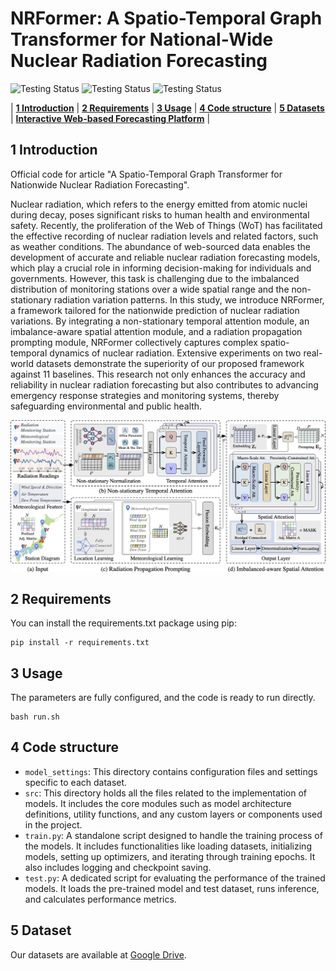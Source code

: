 # NRFormer: A Spatio-Temporal Graph Transformer for National-Wide Nuclear Radiation Forecasting

<p align="center">

![Testing Status](https://img.shields.io/badge/docs-in_progress-green)
![Testing Status](https://img.shields.io/badge/pypi_package-in_progress-green)
![Testing Status](https://img.shields.io/badge/license-MIT-blue)

</p>

<p align="center">

| **[1 Introduction](#introduction)** 
| **[2 Requirements](#requirements)**
| **[3 Usage](#usage)**
| **[4 Code structure](#code-structure)** 
| **[5 Datasets](#dataset)**
| **[Interactive Web-based Forecasting Platform](https://anonymous-www25.github.io/)** |

</p>

<a id="introduction"></a>
## 1 Introduction

Official code for article "A Spatio-Temporal Graph Transformer for Nationwide Nuclear Radiation Forecasting".

Nuclear radiation, which refers to the energy emitted from atomic nuclei during decay, poses significant risks to human health and environmental safety. Recently, the proliferation of the Web of Things (WoT) has facilitated the effective recording of nuclear radiation levels and related factors, such as weather conditions. The abundance of web-sourced data enables the development of accurate and reliable nuclear radiation forecasting models, which play a crucial role in informing decision-making for individuals and governments. However, this task is challenging due to the imbalanced distribution of monitoring stations over a wide spatial range and the non-stationary radiation variation patterns. In this study, we introduce NRFormer, a framework tailored for the nationwide prediction of nuclear radiation variations. By integrating a non-stationary temporal attention module, an imbalance-aware spatial attention module, and a radiation propagation prompting module, NRFormer collectively captures complex spatio-temporal dynamics of nuclear radiation. Extensive experiments on two real-world datasets demonstrate the superiority of our proposed framework against 11 baselines. This research not only enhances the accuracy and reliability in nuclear radiation forecasting but also contributes to advancing emergency response strategies and monitoring systems, thereby safeguarding environmental and public health. 
<div style="display: flex; justify-content: center;">
  <img src="figure/framework.png" width="800">
</div>


<a id="requirements"></a>
## 2 Requirements
You can install the requirements.txt package using pip:

```shell
pip install -r requirements.txt
```

## 3 Usage
<a id="usage"></a>
The parameters are fully configured, and the code is ready to run directly.

```shell
bash run.sh
```

## 4 Code structure
<a id="code-structure"></a>
- `model_settings`: This directory contains configuration files and settings specific to each dataset. 
- `src`: This directory holds all the files related to the implementation of models. It includes the core modules such as model architecture definitions, utility functions, and any custom layers or components used in the project.
- `train.py`: A standalone script designed to handle the training process of the models. It includes functionalities like loading datasets, initializing models, setting up optimizers, and iterating through training epochs. It also includes logging and checkpoint saving.
- `test.py`: A dedicated script for evaluating the performance of the trained models. It loads the pre-trained model and test dataset, runs inference, and calculates performance metrics.


## 5 Dataset
<a id="dataset"></a>
Our datasets are available at [Google Drive](https://drive.google.com/drive/folders/1g8q62bXAtIssMo6zZu8EuzjDhW5lLfZC?usp=sharing).


